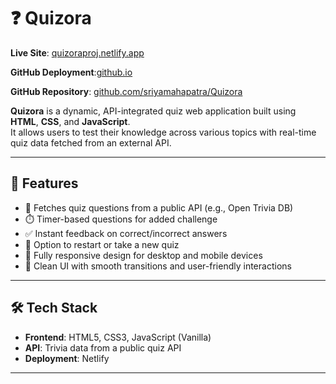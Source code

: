 # ❓ Quizora

**Live Site**: [quizoraproj.netlify.app](https://quizoraproj.netlify.app/) 

**GitHub Deployment**:[github.io](https://sriyamahapatra.github.io/Quizora/)

**GitHub Repository**: [github.com/sriyamahapatra/Quizora](https://github.com/sriyamahapatra/Quizora/)

**Quizora** is a dynamic, API-integrated quiz web application built using **HTML**, **CSS**, and **JavaScript**.  
It allows users to test their knowledge across various topics with real-time quiz data fetched from an external API.

---

## 🚀 Features

- 🧠 Fetches quiz questions from a public API (e.g., Open Trivia DB)
- ⏱️ Timer-based questions for added challenge
- ✅ Instant feedback on correct/incorrect answers
- 🔄 Option to restart or take a new quiz
- 📱 Fully responsive design for desktop and mobile devices
- 🎨 Clean UI with smooth transitions and user-friendly interactions

---

## 🛠️ Tech Stack

- **Frontend**: HTML5, CSS3, JavaScript (Vanilla)
- **API**: Trivia data from a public quiz API
- **Deployment**: Netlify

---
